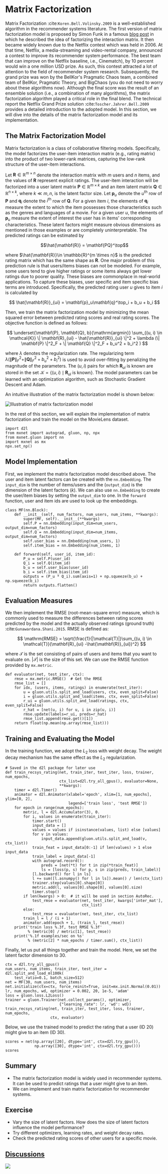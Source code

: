 # Matrix Factorization

Matrix Factorization :cite:`Koren.Bell.Volinsky.2009` is a well-established algorithm in the recommender systems literature. The first version of matrix factorization model is proposed by Simon Funk in a famous [blog
post](https://sifter.org/~simon/journal/20061211.html) in which he described the idea of factorizing the interaction matrix. It then became widely known due to the Netflix contest which was held in 2006. At that time, Netflix, a media-streaming and video-rental company, announced a contest to improve its recommender system performance. The best team that can improve on the Netflix baseline, i.e., Cinematch), by 10 percent would win a one million USD prize.  As such, this contest attracted
a lot of attention to the field of recommender system research. Subsequently, the grand prize was won by the BellKor's Pragmatic Chaos team, a combined team of BellKor, Pragmatic Theory, and BigChaos (you do not need to worry about these algorithms now). Although the final score was the result of an ensemble solution (i.e., a combination of many algorithms), the matrix factorization algorithm played a critical role in the final blend. The technical report the Netflix Grand Prize solution :cite:`Toscher.Jahrer.Bell.2009` provides a detailed introduction to the adopted model. In this section, we will dive into the details of the matrix factorization model and its implementation.


## The Matrix Factorization Model

Matrix factorization is a class of collaborative filtering models. Specifically, the model factorizes the user-item interaction matrix (e.g., rating matrix) into the product of two lower-rank matrices, capturing the low-rank structure of the user-item interactions.

Let $\mathbf{R} \in \mathbb{R}^{m \times n}$ denote the interaction matrix with $m$ users and $n$ items, and the values of $\mathbf{R}$ represent explicit ratings. The user-item interaction will be factorized into a user latent matrix $\mathbf{P} \in \mathbb{R}^{m \times k}$ and an item latent matrix $\mathbf{Q} \in \mathbb{R}^{n \times k}$, where $k \ll m, n$, is the latent factor size. Let $\mathbf{p}_u$ denote the $u^\mathrm{th}$ row of $\mathbf{P}$ and $\mathbf{q}_i$ denote the $i^\mathrm{th}$ row of $\mathbf{Q}$.  For a given item $i$, the elements of $\mathbf{q}_i$ measure the extent to which the item possesses those characteristics such as the genres and languages of a movie. For a given user $u$, the elements of $\mathbf{p}_u$ measure the extent of interest the user has in items' corresponding characteristics. These latent factors might measure obvious dimensions as mentioned in those examples or are completely uninterpretable. The predicted ratings can be estimated by

$$\hat{\mathbf{R}} = \mathbf{PQ}^\top$$

where $\hat{\mathbf{R}}\in \mathbb{R}^{m \times n}$ is the predicted rating matrix which has the same shape as $\mathbf{R}$. One major problem of this prediction rule is that users/items biases can not be modeled. For example, some users tend to give higher ratings or some items always get lower ratings due to poorer quality. These biases are commonplace in real-world applications. To capture these biases, user specific and item specific bias terms are introduced. Specifically, the predicted rating user $u$ gives to item $i$ is calculated by

$$
\hat{\mathbf{R}}_{ui} = \mathbf{p}_u\mathbf{q}^\top_i + b_u + b_i
$$

Then, we train the matrix factorization model by minimizing the mean squared error between predicted rating scores and real rating scores.  The objective function is defined as follows:

$$
\underset{\mathbf{P}, \mathbf{Q}, b}{\mathrm{argmin}} \sum_{(u, i) \in \mathcal{K}} \| \mathbf{R}_{ui} -
\hat{\mathbf{R}}_{ui} \|^2 + \lambda (\| \mathbf{P} \|^2_F + \| \mathbf{Q}
\|^2_F + b_u^2 + b_i^2 )
$$

where $\lambda$ denotes the regularization rate. The regularizing term $\lambda (\| \mathbf{P} \|^2_F + \| \mathbf{Q}
\|^2_F + b_u^2 + b_i^2 )$ is used to avoid over-fitting by penalizing the magnitude of the parameters. The $(u, i)$ pairs for which $\mathbf{R}_{ui}$ is known are stored in the set
$\mathcal{K}=\{(u, i) \mid \mathbf{R}_{ui} \text{ is known}\}$. The model parameters can be learned with an optimization algorithm, such as Stochastic Gradient Descent and Adam.

An intuitive illustration of the matrix factorization model is shown below:

![Illustration of matrix factorization model](../img/rec-mf.svg)

In the rest of this section, we will explain the implementation of matrix factorization and train the model on the MovieLens dataset.

```{.python .input  n=2}
import d2l
from mxnet import autograd, gluon, np, npx
from mxnet.gluon import nn
import mxnet as mx
npx.set_np()
```

## Model Implementation

First, we implement the matrix factorization model described above. The user and item latent factors can be created with the `nn.Embedding`. The `input_dim` is the number of items/users and the (`output_dim`) is the dimension of the latent factors ($k$).  We can also use `nn.Embedding` to create the user/item biases by setting the `output_dim` to one. In the `forward` function, user and item ids are used to look up the embeddings.

```{.python .input  n=4}
class MF(nn.Block):
    def __init__(self, num_factors, num_users, num_items, **kwargs):
        super(MF, self).__init__(**kwargs)
        self.P = nn.Embedding(input_dim=num_users, output_dim=num_factors)
        self.Q = nn.Embedding(input_dim=num_items, output_dim=num_factors)
        self.user_bias = nn.Embedding(num_users, 1)
        self.item_bias = nn.Embedding(num_items, 1)

    def forward(self, user_id, item_id):
        P_u = self.P(user_id)
        Q_i = self.Q(item_id)
        b_u = self.user_bias(user_id)
        b_i = self.item_bias(item_id)
        outputs = (P_u * Q_i).sum(axis=1) + np.squeeze(b_u) + np.squeeze(b_i)
        return outputs.flatten()
```

## Evaluation Measures

We then implement the RMSE (root-mean-square error) measure, which is commonly used to measure the differences between rating scores predicted by the model and the actually observed ratings (ground truth) :cite:`Gunawardana.Shani.2015`. RMSE is defined as:

$$
\mathrm{RMSE} = \sqrt{\frac{1}{|\mathcal{T}|}\sum_{(u, i) \in \mathcal{T}}(\mathbf{R}_{ui} -\hat{\mathbf{R}}_{ui})^2}
$$

where $\mathcal{T}$ is the set consisting of pairs of users and items that you want to evaluate on. $|\mathcal{T}|$ is the size of this set. We can use the RMSE function provided by `mx.metric`.

```{.python .input  n=3}
def evaluator(net, test_iter, ctx):
    rmse = mx.metric.RMSE()  # Get the RMSE
    rmse_list = []
    for idx, (users, items, ratings) in enumerate(test_iter):
        u = gluon.utils.split_and_load(users, ctx, even_split=False)
        i = gluon.utils.split_and_load(items, ctx, even_split=False)
        r_ui = gluon.utils.split_and_load(ratings, ctx, even_split=False)
        r_hat = [net(u, i) for u, i in zip(u, i)]
        rmse.update(labels=r_ui, preds=r_hat)
        rmse_list.append(rmse.get()[1])
    return float(np.mean(np.array(rmse_list)))
```

## Training and Evaluating the Model


In the training function, we adopt the $L_2$ loss with weight decay. The weight decay mechanism has the same effect as the $L_2$ regularization.

```{.python .input  n=4}
# Saved in the d2l package for later use
def train_recsys_rating(net, train_iter, test_iter, loss, trainer, num_epochs,
                        ctx_list=d2l.try_all_gpus(), evaluator=None,
                        **kwargs):
    timer = d2l.Timer()
    animator = d2l.Animator(xlabel='epoch', xlim=[1, num_epochs], ylim=[0, 2],
                            legend=['train loss', 'test RMSE'])
    for epoch in range(num_epochs):
        metric, l = d2l.Accumulator(3), 0.
        for i, values in enumerate(train_iter):
            timer.start()
            input_data = []
            values = values if isinstance(values, list) else [values]
            for v in values:
                input_data.append(gluon.utils.split_and_load(v, ctx_list))
            train_feat = input_data[0:-1] if len(values) > 1 else input_data
            train_label = input_data[-1]
            with autograd.record():
                preds = [net(*t) for t in zip(*train_feat)]
                ls = [loss(p, s) for p, s in zip(preds, train_label)]
            [l.backward() for l in ls]
            l += sum([l.asnumpy() for l in ls]).mean() / len(ctx_list)
            trainer.step(values[0].shape[0])
            metric.add(l, values[0].shape[0], values[0].size)
            timer.stop()
        if len(kwargs) > 0:  # it will be used in section AutoRec.
            test_rmse = evaluator(net, test_iter, kwargs['inter_mat'],
                                  ctx_list)
        else:
            test_rmse = evaluator(net, test_iter, ctx_list)
        train_l = l / (i + 1)
        animator.add(epoch + 1, (train_l, test_rmse))
    print('train loss %.3f, test RMSE %.3f'
          % (metric[0] / metric[1], test_rmse))
    print('%.1f examples/sec on %s'
          % (metric[2] * num_epochs / timer.sum(), ctx_list))
```

Finally, let us put all things together and train the model. Here, we set the latent factor dimension to 30.

```{.python .input  n=5}
ctx = d2l.try_all_gpus()
num_users, num_items, train_iter, test_iter = d2l.split_and_load_ml100k(
    test_ratio=0.1, batch_size=512)
net = MF(30, num_users, num_items)
net.initialize(ctx=ctx, force_reinit=True, init=mx.init.Normal(0.01))
lr, num_epochs, wd, optimizer = 0.002, 20, 1e-5, 'adam'
loss = gluon.loss.L2Loss()
trainer = gluon.Trainer(net.collect_params(), optimizer,
                        {"learning_rate": lr, 'wd': wd})
train_recsys_rating(net, train_iter, test_iter, loss, trainer, num_epochs,
                    ctx, evaluator)
```

Below, we use the trained model to predict the rating that a user (ID 20) might give to an item (ID 30).

```{.python .input  n=6}
scores = net(np.array([20], dtype='int', ctx=d2l.try_gpu()),
             np.array([30], dtype='int', ctx=d2l.try_gpu()))
scores
```

## Summary

* The matrix factorization model is widely used in recommender systems.  It can be used to predict ratings that a user might give to an item.
* We can implement and train matrix factorization for recommender systems.


## Exercise

* Vary the size of latent factors. How does the size of latent factors influence the model performance?
* Try different optimizers, learning rates, and weight decay rates.
* Check the predicted rating scores of other users for a specific movie.


## [Discussions](https://discuss.mxnet.io/t/5160)

![](../img/qr_mf.svg)
